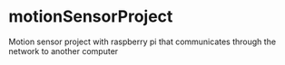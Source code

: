 # motionSensorProject
Motion sensor project with raspberry pi that communicates through the network to another computer
